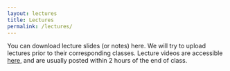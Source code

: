 ```yaml
---
layout: lectures
title: Lectures
permalink: /lectures/
---
```


You can download lecture slides (or notes) here. We will try to upload lectures
prior to their corresponding classes.  Lecture videos are accessible
[here](https://media.ucsc.edu/P/VideoManagement/MediaLibrary/Users/oarden/MyMediaCollections/06448c47-3161-4c49-929c-c2803a866d74/cbf72a8e-f1d8-402b-b316-39d2f2ffde71/95f954fc-91b3-4c16-986f-1595e12628fc),
and are usually posted within 2 hours of the end of class.
